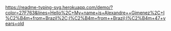 https://readme-typing-svg.herokuapp.com/demo/?color=27F763&lines=Hello%2C+My+name+is+Alexandre++Gimenez%2C+I%C2%B4m+from+Brazil%2C;I%C2%B4m+from++Brazil;I%C2%B4m+47+years+old
